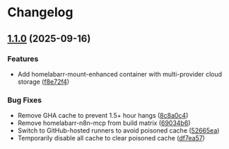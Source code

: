 # Changelog

## [1.1.0](https://github.com/smashingtags/homelabarr-containers/compare/v1.0.0...v1.1.0) (2025-09-16)


### Features

* Add homelabarr-mount-enhanced container with multi-provider cloud storage ([f8e72f4](https://github.com/smashingtags/homelabarr-containers/commit/f8e72f44ea004b1d9aaf91e4ed45f6e4b121b232))


### Bug Fixes

* Remove GHA cache to prevent 1.5+ hour hangs ([8c8a0c4](https://github.com/smashingtags/homelabarr-containers/commit/8c8a0c4b7385dde9fcb75ff9016d00efcf964b64))
* Remove homelabarr-n8n-mcp from build matrix ([69034b6](https://github.com/smashingtags/homelabarr-containers/commit/69034b68ecd3d29716ab37d21393bc6dce17ab55))
* Switch to GitHub-hosted runners to avoid poisoned cache ([52665ea](https://github.com/smashingtags/homelabarr-containers/commit/52665eacd35ef69259e1264a0d7c921b1ca1226e))
* Temporarily disable all cache to clear poisoned cache ([df7ea57](https://github.com/smashingtags/homelabarr-containers/commit/df7ea5776d43f6847df576c02dc5aa1c3fb1f202))
